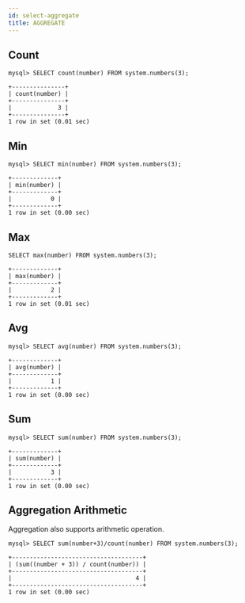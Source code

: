 ```yaml
---
id: select-aggregate
title: AGGREGATE
---
```



## Count

```text
mysql> SELECT count(number) FROM system.numbers(3);

+---------------+
| count(number) |
+---------------+
|             3 |
+---------------+
1 row in set (0.01 sec)
```


## Min

```text
mysql> SELECT min(number) FROM system.numbers(3);

+-------------+
| min(number) |
+-------------+
|           0 |
+-------------+
1 row in set (0.00 sec)
```


## Max

```text
SELECT max(number) FROM system.numbers(3);

+-------------+
| max(number) |
+-------------+
|           2 |
+-------------+
1 row in set (0.01 sec)
```

## Avg

```text
mysql> SELECT avg(number) FROM system.numbers(3);

+-------------+
| avg(number) |
+-------------+
|           1 |
+-------------+
1 row in set (0.00 sec)
```

## Sum

```text
mysql> SELECT sum(number) FROM system.numbers(3);

+-------------+
| sum(number) |
+-------------+
|           3 |
+-------------+
1 row in set (0.00 sec)
```

## Aggregation Arithmetic

Aggregation also supports arithmetic operation.

```text
mysql> SELECT sum(number+3)/count(number) FROM system.numbers(3);

+-------------------------------------+
| (sum((number + 3)) / count(number)) |
+-------------------------------------+
|                                   4 |
+-------------------------------------+
1 row in set (0.00 sec)
```
